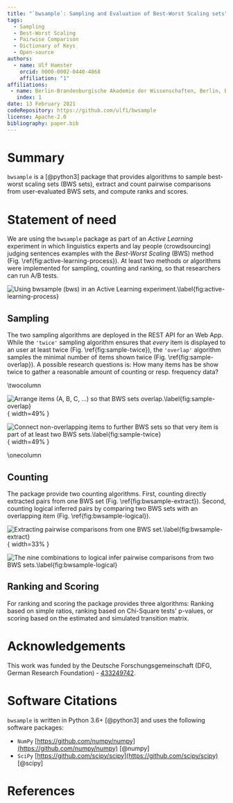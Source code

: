 ```yaml
---
title: "`bwsample`: Sampling and Evaluation of Best-Worst Scaling sets"
tags:
  - Sampling
  - Best-Worst Scaling
  - Pairwise Comparison
  - Dictionary of Keys
  - Open-source
authors:
  - name: Ulf Hamster
    orcid: 0000-0002-0440-4868
    affiliation: "1"
affiliations:
 - name: Berlin-Brandenburgische Akademie der Wissenschaften, Berlin, Berlin, Germany
   index: 1
date: 13 February 2021
codeRepository: https://github.com/ulf1/bwsample
license: Apache-2.0
bibliography: paper.bib
---
```



# Summary
`bwsample` is a [@python3] package that provides algorithms to sample best-worst scaling sets (BWS sets), extract and count pairwise comparisons from user-evaluated BWS sets, and compute ranks and scores.

# Statement of need
We are using the `bwsample` package as part of an *Active Learning* experiment in which linguistics experts and lay people (crowdsourcing) judging sentences examples with the *Best-Worst Scaling* (BWS) method (Fig. \ref{fig:active-learning-process}).
At least two methods or algorithms were implemented for sampling, counting and ranking, so that researchers can run A/B tests.

![Using `bwsample` (`bws`) in an Active Learning experiment.\label{fig:active-learning-process}](https://raw.githubusercontent.com/ulf1/bwsample/master/docs/bwsample-process.png)


## Sampling
The two sampling algorithms are deployed in the REST API for an Web App. 
While the `'twice'` sampling algorithm ensures that *every* item is displayed to an user at least twice (Fig. \ref{fig:sample-twice}), the `'overlap'` algorithm samples the minimal number of items shown twice (Fig. \ref{fig:sample-overlap}).
A possible research questions is: How many items has be show twice to gather a reasonable amount of counting or resp. frequency data?


\twocolumn

![Arrange items (A, B, C, ...) so that BWS sets overlap.\label{fig:sample-overlap}](https://raw.githubusercontent.com/ulf1/bwsample/master/docs/bwsample-overlap.png){ width=49% }

![Connect non-overlapping items to further BWS sets so that very item is part of at least two BWS sets.\label{fig:sample-twice}](https://raw.githubusercontent.com/ulf1/bwsample/master/docs/bwsample-twice.png){ width=49% }

\onecolumn


## Counting
The package provide two counting algorithms. First, counting directly extracted pairs from one BWS set (Fig. \ref{fig:bwsample-extract}). Second, counting logical inferred pairs by comparing two BWS sets with an overlapping item (Fig. \ref{fig:bwsample-logical}). 

![Extracting pairwise comparisons from one BWS set.\label{fig:bwsample-extract}](https://raw.githubusercontent.com/ulf1/bwsample/master/docs/bwsample-extract.png){ width=33% }

![The nine combinations to logical infer pairwise comparisons from two BWS sets.\label{fig:bwsample-logical}](https://raw.githubusercontent.com/ulf1/bwsample/master/docs/bwsample-logical.png)


## Ranking and Scoring
For ranking and scoring the package provides three algorithms: Ranking based on simple ratios, ranking based on Chi-Square tests' p-values, or scoring based on the estimated and simulated transition matrix.



# Acknowledgements
This work was funded by the Deutsche Forschungsgemeinschaft (DFG, German Research Foundation) - [433249742](https://gepris.dfg.de/gepris/projekt/433249742).

# Software Citations
`bwsample` is written in Python 3.6+ [@python3] and uses the following software packages:

- `NumPy` [https://github.com/numpy/numpy](https://github.com/numpy/numpy) [@numpy]
- `SciPy` [https://github.com/scipy/scipy](https://github.com/scipy/scipy) [@scipy]

# References
